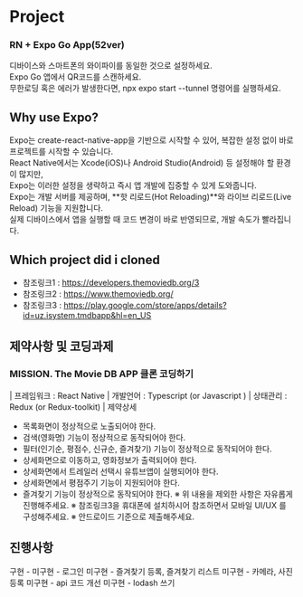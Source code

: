 # Project

### RN + Expo Go App(52ver)

디바이스와 스마트폰의 와이파이를 동일한 것으로 설정하세요.  
Expo Go 앱에서 QR코드를 스캔하세요.  
무한로딩 혹은 에러가 발생한다면, npx expo start --tunnel 명령어를 실행하세요.

## Why use Expo?

Expo는 create-react-native-app을 기반으로 시작할 수 있어, 복잡한 설정 없이 바로 프로젝트를 시작할 수 있습니다.  
React Native에서는 Xcode(iOS)나 Android Studio(Android) 등 설정해야 할 환경이 많지만,  
Expo는 이러한 설정을 생략하고 즉시 앱 개발에 집중할 수 있게 도와줍니다.  
Expo는 개발 서버를 제공하며, **핫 리로드(Hot Reloading)**와 라이브 리로드(Live Reload) 기능을 지원합니다.  
실제 디바이스에서 앱을 실행할 때 코드 변경이 바로 반영되므로, 개발 속도가 빨라집니다.

## Which project did i cloned

- 참조링크1 : https://developers.themoviedb.org/3
- 참조링크2 : https://www.themoviedb.org/
- 참조링크3 : https://play.google.com/store/apps/details?id=uz.isystem.tmdbapp&hl=en_US

## 제약사항 및 코딩과제

### MISSION. The Movie DB APP 클론 코딩하기

| 프레임워크
: React Native
| 개발언어
: Typescript (or Javascript )
| 상태관리
: Redux (or Redux-toolkit)
| 제약상세

- 목록화면이 정상적으로 노출되어야 한다.
- 검색(영화명) 기능이 정상적으로 동작되어야 한다.
- 필터(인기순, 평점수, 신규순, 즐겨찾기) 기능이 정상적으로 동작되어야 한다.
- 상세화면으로 이동하고, 영화정보가 출력되어야 한다.
- 상세화면에서 트레일러 선택시 유튜브앱이 실행되어야 한다.
- 상세화면에서 평점주기 기능이 지원되어야 한다.
- 즐겨찾기 기능이 정상적으로 동작되어야 한다.
  ※ 위 내용을 제외한 사항은 자유롭게 진행해주세요.
  ※ 참조링크3을 휴대폰에 설치하시어 참조하면서 모바일 UI/UX 를 구성해주세요.
  ※ 안드로이드 기준으로 제출해주세요.

## 진행사항

구현 -
미구현 - 로그인
미구현 - 즐겨찾기 등록, 즐겨찾기 리스트
미구현 - 카메라, 사진등록
미구현 - api 코드 개선
미구현 - lodash 쓰기

